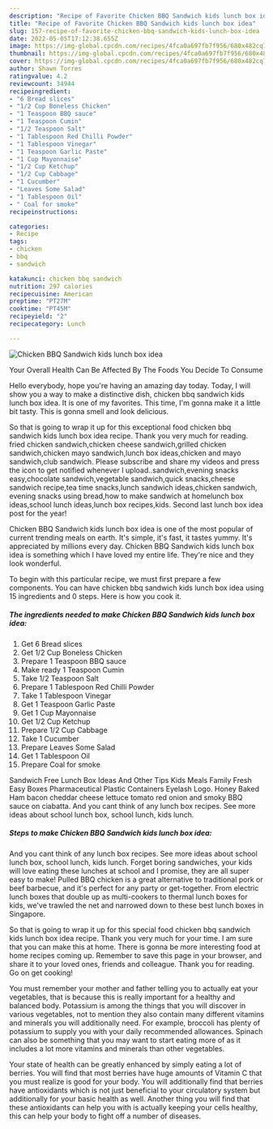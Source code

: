 ```yaml
---
description: "Recipe of Favorite Chicken BBQ Sandwich kids lunch box idea"
title: "Recipe of Favorite Chicken BBQ Sandwich kids lunch box idea"
slug: 157-recipe-of-favorite-chicken-bbq-sandwich-kids-lunch-box-idea
date: 2022-05-05T17:12:38.655Z
image: https://img-global.cpcdn.com/recipes/4fca0a697fb7f956/680x482cq70/chicken-bbq-sandwich-kids-lunch-box-idea-recipe-main-photo.jpg
thumbnail: https://img-global.cpcdn.com/recipes/4fca0a697fb7f956/680x482cq70/chicken-bbq-sandwich-kids-lunch-box-idea-recipe-main-photo.jpg
cover: https://img-global.cpcdn.com/recipes/4fca0a697fb7f956/680x482cq70/chicken-bbq-sandwich-kids-lunch-box-idea-recipe-main-photo.jpg
author: Shawn Torres
ratingvalue: 4.2
reviewcount: 34944
recipeingredient:
- "6 Bread slices"
- "1/2 Cup Boneless Chicken"
- "1 Teaspoon BBQ sauce"
- "1 Teaspoon Cumin"
- "1/2 Teaspoon Salt"
- "1 Tablespoon Red Chilli Powder"
- "1 Tablespoon Vinegar"
- "1 Teaspoon Garlic Paste"
- "1 Cup Mayonnaise"
- "1/2 Cup Ketchup"
- "1/2 Cup Cabbage"
- "1 Cucumber"
- "Leaves Some Salad"
- "1 Tablespoon Oil"
- " Coal for smoke"
recipeinstructions:

categories:
- Recipe
tags:
- chicken
- bbq
- sandwich

katakunci: chicken bbq sandwich 
nutrition: 297 calories
recipecuisine: American
preptime: "PT27M"
cooktime: "PT45M"
recipeyield: "2"
recipecategory: Lunch

---
```



![Chicken BBQ Sandwich kids lunch box idea](https://img-global.cpcdn.com/recipes/4fca0a697fb7f956/680x482cq70/chicken-bbq-sandwich-kids-lunch-box-idea-recipe-main-photo.jpg)

Your Overall Health Can Be Affected By The Foods You Decide To Consume

Hello everybody, hope you're having an amazing day today. Today, I will show you a way to make a distinctive dish, chicken bbq sandwich kids lunch box idea. It is one of my favorites. This time, I'm gonna make it a little bit tasty. This is gonna smell and look delicious.

So that is going to wrap it up for this exceptional food chicken bbq sandwich kids lunch box idea recipe. Thank you very much for reading. fried chicken sandwich,chicken cheese sandwich,grilled chicken sandwich,chicken mayo sandwich,lunch box ideas,chicken and mayo sandwich,club sandwich. Please subscribe and share my videos and press the icon to get notified whenever I upload..sandwich,evening snacks easy,chocolate sandwich,vegetable sandwich,quick snacks,cheese sandwich recipe,tea time snacks,lunch sandwich ideas,chicken sandwich, evening snacks using bread,how to make sandwich at homelunch box ideas,school lunch ideas,lunch box recipes,kids. Second last lunch box idea post for the year!

Chicken BBQ Sandwich kids lunch box idea is one of the most popular of current trending meals on earth. It's simple, it's fast, it tastes yummy. It's appreciated by millions every day. Chicken BBQ Sandwich kids lunch box idea is something which I have loved my entire life. They're nice and they look wonderful.


To begin with this particular recipe, we must first prepare a few components. You can have chicken bbq sandwich kids lunch box idea using 15 ingredients and 0 steps. Here is how you cook it.

<!--inarticleads1-->

##### The ingredients needed to make Chicken BBQ Sandwich kids lunch box idea:

1. Get 6 Bread slices
1. Get 1/2 Cup Boneless Chicken
1. Prepare 1 Teaspoon BBQ sauce
1. Make ready 1 Teaspoon Cumin
1. Take 1/2 Teaspoon Salt
1. Prepare 1 Tablespoon Red Chilli Powder
1. Take 1 Tablespoon Vinegar
1. Get 1 Teaspoon Garlic Paste
1. Get 1 Cup Mayonnaise
1. Get 1/2 Cup Ketchup
1. Prepare 1/2 Cup Cabbage
1. Take 1 Cucumber
1. Prepare Leaves Some Salad
1. Get 1 Tablespoon Oil
1. Prepare  Coal for smoke


Sandwich Free Lunch Box Ideas And Other Tips Kids Meals Family Fresh Easy Boxes Pharmaceutical Plastic Containers Eyelash Logo. Honey Baked Ham bacon cheddar cheese lettuce tomato red onion and smoky BBQ sauce on ciabatta. And you cant think of any lunch box recipes. See more ideas about school lunch box, school lunch, kids lunch. 

<!--inarticleads2-->

##### Steps to make Chicken BBQ Sandwich kids lunch box idea:



And you cant think of any lunch box recipes. See more ideas about school lunch box, school lunch, kids lunch. Forget boring sandwiches, your kids will love eating these lunches at school and I promise, they are all super easy to make! Pulled BBQ chicken is a great alternative to traditional pork or beef barbecue, and it&#39;s perfect for any party or get-together. From electric lunch boxes that double up as multi-cookers to thermal lunch boxes for kids, we&#39;ve trawled the net and narrowed down to these best lunch boxes in Singapore. 

So that is going to wrap it up for this special food chicken bbq sandwich kids lunch box idea recipe. Thank you very much for your time. I am sure that you can make this at home. There is gonna be more interesting food at home recipes coming up. Remember to save this page in your browser, and share it to your loved ones, friends and colleague. Thank you for reading. Go on get cooking!

You must remember your mother and father telling you to actually eat your vegetables, that is because this is really important for a healthy and balanced body. Potassium is among the things that you will discover in various vegetables, not to mention they also contain many different vitamins and minerals you will additionally need. For example, broccoli has plenty of potassium to supply you with your daily recommended allowances. Spinach can also be something that you may want to start eating more of as it includes a lot more vitamins and minerals than other vegetables.

Your state of health can be greatly enhanced by simply eating a lot of berries. You will find that most berries have huge amounts of Vitamin C that you must realize is good for your body. You will additionally find that berries have antioxidants which is not just beneficial to your circulatory system but additionally for your basic health as well. Another thing you will find that these antioxidants can help you with is actually keeping your cells healthy, this can help your body to fight off a number of diseases.
